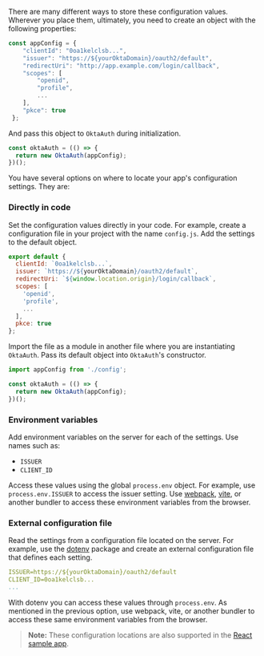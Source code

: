 There are many different ways to store these configuration values. Wherever you place them, ultimately, you need to create an object with the following properties:

```javascript
const appConfig = {
    "clientId": "0oa1kelclsb...",
    "issuer": "https://${yourOktaDomain}/oauth2/default",
    "redirectUri": "http://app.example.com/login/callback",
    "scopes": [
        "openid",
        "profile",
        ...
    ],
    "pkce": true
 };
```

And pass this object to `OktaAuth` during initialization.

```javascript
const oktaAuth = (() => {
  return new OktaAuth(appConfig);
})();
```

You have several options on where to locate your app's configuration settings. They are:

### Directly in code

Set the configuration values directly in your code. For example, create a configuration file in your project with the name `config.js`. Add the settings to the default object.

```javascript
export default {
  clientId: `0oa1kelclsb...`,
  issuer: `https://${yourOktaDomain}/oauth2/default`,
  redirectUri: `${window.location.origin}/login/callback`,
  scopes: [
    'openid',
    'profile',
    ...
  ],
  pkce: true
};
```

Import the file as a module in another file where you are instantiating `OktaAuth`. Pass its default object into `OktaAuth`'s constructor.

```javascript
import appConfig from './config';

const oktaAuth = (() => {
  return new OktaAuth(appConfig);
})();
```

### Environment variables

Add environment variables on the server for each of the settings. Use names such as:

* `ISSUER`
* `CLIENT_ID`

Access these values using the global `process.env` object. For example, use `process.env.ISSUER` to access the issuer setting. Use [webpack](https://webpack.js.org/), [vite](https://vitejs.dev/config/#environment-variables), or another bundler to access these environment variables from the browser.

### External configuration file

Read the settings from a configuration file located on the server. For example, use the [dotenv](https://www.npmjs.com/package/dotenv) package and create an external configuration file that defines each setting.

```yaml
ISSUER=https://${yourOktaDomain}/oauth2/default
CLIENT_ID=0oa1kelclsb...
...
```

With dotenv you can access these values through `process.env`. As mentioned in the previous option, use webpack, vite, or another bundler to access these same environment variables from the browser.

> **Note:** These configuration locations are also supported in the [React sample app](https://github.com/okta/okta-auth-js/tree/master/samples/generated/react-embedded-auth-with-sdk).
